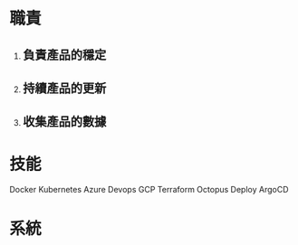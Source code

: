 # 職責
1. ## 負責產品的穩定
2. ## 持續產品的更新
3. ## 收集產品的數據

# 技能
Docker
Kubernetes
Azure Devops
GCP
Terraform
Octopus Deploy
ArgoCD

# 系統